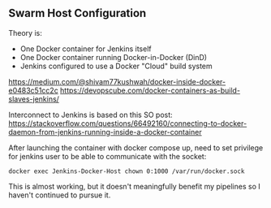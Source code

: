 ## Swarm Host Configuration

Theory is:
- One Docker container for Jenkins itself
- One Docker container running Docker-in-Docker (DinD)
- Jenkins configured to use a Docker "Cloud" build system

https://medium.com/@shivam77kushwah/docker-inside-docker-e0483c51cc2c
https://devopscube.com/docker-containers-as-build-slaves-jenkins/

Interconnect to Jenkins is based on this SO post:
https://stackoverflow.com/questions/66492160/connecting-to-docker-daemon-from-jenkins-running-inside-a-docker-container

After launching the container with docker compose up, need to set privilege for jenkins user to be able to communicate with the socket:

```docker exec Jenkins-Docker-Host chown 0:1000 /var/run/docker.sock```

This is almost working, but it doesn't meaningfully benefit my pipelines so I haven't continued to pursue it.